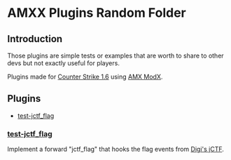 # AMXX Plugins Random Folder

## Introduction

Those plugins are simple tests or examples that are worth to share to other devs but not exactly useful for players.

Plugins made for [Counter Strike 1.6](https://store.steampowered.com/app/10/CounterStrike/) using [AMX ModX](https://github.com/alliedmodders/amxmodx).

## Plugins

* [test-jctf_flag](#test-jctf_flag) 

### [test-jctf_flag](./random/test-jctf_flag.sma)

Implement a forward "jctf_flag" that hooks the flag events from [Digi's jCTF](https://github.com/OsweRRR/jCTF-by-Digi). 